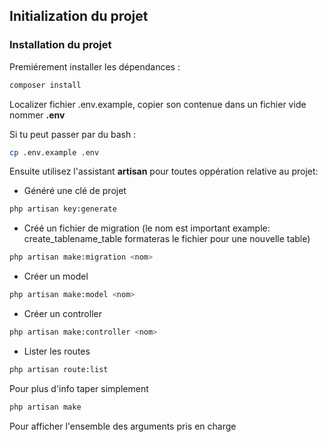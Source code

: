 ## Initialization du projet

### Installation du projet

Premiérement installer les dépendances :
```Bash
composer install
```

Localizer fichier .env.example, copier son contenue dans un fichier vide nommer **.env**

Si tu peut passer par du bash :
```Bash
cp .env.example .env
```

Ensuite utilisez l'assistant **artisan** pour toutes oppération relative au projet:

* Généré une clé de projet 
```Bash
php artisan key:generate
```
* Créé un fichier de migration (le nom est important example: create_tablename_table formateras le fichier pour une nouvelle table) 
```Bash
php artisan make:migration <nom>
```
* Créer un model
```Bash
php artisan make:model <nom>
```
* Créer un controller
```Bash
php artisan make:controller <nom>
```
* Lister les routes
```Bash
php artisan route:list
```
Pour plus d'info taper simplement 
```Bash
php artisan make
```
Pour afficher l'ensemble des arguments pris en charge



